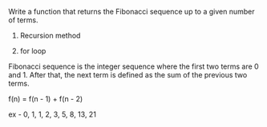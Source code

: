 

Write a function that returns the Fibonacci sequence up to a given number of terms.


1. Recursion method


2. for loop 


Fibonacci sequence is the integer sequence where the first two terms are 0 and 1. After that, the next term is defined as the sum of the previous two terms. 

f(n) = f(n - 1) + f(n - 2)

ex - 0, 1, 1, 2, 3, 5, 8, 13, 21